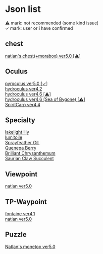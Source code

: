 <body>
  <h1>Json list</h1>
    <a>⚠︎ mark: not recommended (some kind issue)</a></br>
    <a>✓ mark: user or i have confirmed</a>
  <h2>chest</h2>
  <a href="/chest/natlan/5.0/README.md">natlan's chest(+morabox) ver5.0 [⚠︎]</a></br>
  <h2>Oculus</h2>
  <a href="/oculus/pyroculus/5.0/README.md">pyroculus ver5.0 [✓]</a></br>
  <a href="/oculus/hydroculus/4.2/README.md">hydroculus ver4.2</a></br>
  <a href="/oculus/hydroculus/4.6/README.md">hydroculus ver4.6 [⚠︎]</a></br>
  <a href="/oculus/hydroculus/4.6_SeaOfBygone/README.md">hydroculus ver4.6 (Sea of Bygone) [⚠︎]</a></br>
  <a href="/oculus/SpiritCarp/4.4/README.md">SpiritCarp ver4.4</a></br>
  <h2>Specialty</h2>
  <a href="/specialty/lakelight%20lily/README.md">lakelight lily</a></br>
  <a href="/specialty/lumitoile/README.md">lumitoile</a></br>
  <a href="/specialty/SprayfeatherGill/README.md">Sprayfeather Gill</a></br>
  <a href="/specialty/QuenepaBerry/README.md">Quenepa Berry</a></br>
  <a href="/specialty/BrilliantChrysanthemum/README.md">Brilliant Chrysanthemum</a></br>
  <a href="/specialty/SaurianClawSucculent/README.md">Saurian Claw Succulent</a></br>
  <h2>Viewpoint</h2>
  <a href="/viewpoint/natlan/5.0/README.md">natlan ver5.0</a></br>
  <h2>TP-Waypoint</h2>
  <a href="/teleport-waypoint/fontaine/json/4.1/README.md">fontaine ver4.1</a></br>
  <a href="/teleport-waypoint/natlan/5.0/README.md">natlan ver5.0</a></br>
  <h2>Puzzle</h2>
  <a href="/puzzle/natlan/monetoo/5.0/README.md">Natlan's monetoo ver5.0</a></br>
</body>
